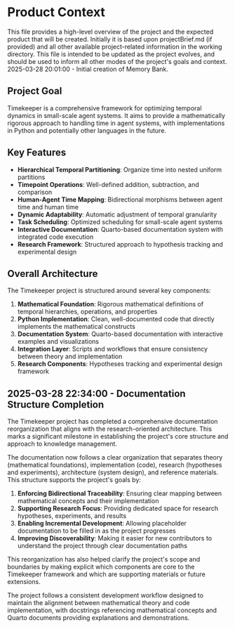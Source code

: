 # Product Context

This file provides a high-level overview of the project and the expected product that will be created. Initially it is based upon projectBrief.md (if provided) and all other available project-related information in the working directory. This file is intended to be updated as the project evolves, and should be used to inform all other modes of the project's goals and context.
2025-03-28 20:01:00 - Initial creation of Memory Bank.

## Project Goal

Timekeeper is a comprehensive framework for optimizing temporal dynamics in small-scale agent systems. It aims to provide a mathematically rigorous approach to handling time in agent systems, with implementations in Python and potentially other languages in the future.

## Key Features

- **Hierarchical Temporal Partitioning**: Organize time into nested uniform partitions
- **Timepoint Operations**: Well-defined addition, subtraction, and comparison
- **Human-Agent Time Mapping**: Bidirectional morphisms between agent time and human time
- **Dynamic Adaptability**: Automatic adjustment of temporal granularity
- **Task Scheduling**: Optimized scheduling for small-scale agent systems
- **Interactive Documentation**: Quarto-based documentation system with integrated code execution
- **Research Framework**: Structured approach to hypothesis tracking and experimental design

## Overall Architecture

The Timekeeper project is structured around several key components:

1. **Mathematical Foundation**: Rigorous mathematical definitions of temporal hierarchies, operations, and properties
2. **Python Implementation**: Clean, well-documented code that directly implements the mathematical constructs
3. **Documentation System**: Quarto-based documentation with interactive examples and visualizations
4. **Integration Layer**: Scripts and workflows that ensure consistency between theory and implementation
5. **Research Components**: Hypotheses tracking and experimental design framework

## 2025-03-28 22:34:00 - Documentation Structure Completion

The Timekeeper project has completed a comprehensive documentation reorganization that aligns with the research-oriented architecture. This marks a significant milestone in establishing the project's core structure and approach to knowledge management.

The documentation now follows a clear organization that separates theory (mathematical foundations), implementation (code), research (hypotheses and experiments), architecture (system design), and reference materials. This structure supports the project's goals by:

1. **Enforcing Bidirectional Traceability**: Ensuring clear mapping between mathematical concepts and their implementation
2. **Supporting Research Focus**: Providing dedicated space for research hypotheses, experiments, and results
3. **Enabling Incremental Development**: Allowing placeholder documentation to be filled in as the project progresses
4. **Improving Discoverability**: Making it easier for new contributors to understand the project through clear documentation paths

This reorganization has also helped clarify the project's scope and boundaries by making explicit which components are core to the Timekeeper framework and which are supporting materials or future extensions.

The project follows a consistent development workflow designed to maintain the alignment between mathematical theory and code implementation, with docstrings referencing mathematical concepts and Quarto documents providing explanations and demonstrations.
